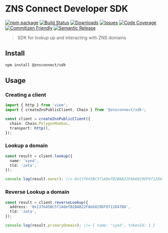 # ZNS Connect Developer SDK

[![npm package][npm-img]][npm-url]
[![Build Status][build-img]][build-url]
[![Downloads][downloads-img]][downloads-url]
[![Issues][issues-img]][issues-url]
[![Code Coverage][codecov-img]][codecov-url]
[![Commitizen Friendly][commitizen-img]][commitizen-url]
[![Semantic Release][semantic-release-img]][semantic-release-url]

> SDK for lookup up and interacting with ZNS domains

## Install

```bash
npm install @znsconnect/sdk
```

## Usage

### Creating a client

```ts
import { http } from 'viem';
import { createZnsPublicClient, Chain } from '@znsconnect/sdk';

const client = createZnsPublicClient({
  chain: Chain.PolygonMumbai,
  transport: http(),
});
```

### Lookup a domain

```ts
const result = client.lookup({
  name: 'syed',
  tld: 'zeta',
});

console.log(result.owner); //= 0x137645BC5f1A8efB2BAB22FAb6829DF8f12847BA
```

### Reverse Lookup a domain

```ts
const result = client.reverseLookup({
  address: '0x137645BC5f1A8efB2BAB22FAb6829DF8f12847BA',
  tld: 'zeta',
});

console.log(result.primaryDomain); //= { name: "syed', tokenId: 1 }
```

[build-img]: https://github.com/ZNS-Connect/sdk/actions/workflows/release.yml/badge.svg
[build-url]: https://github.com/ZNS-Connect/sdk/actions/workflows/release.yml
[downloads-img]: https://img.shields.io/npm/dt/@znsconnect/sdk
[downloads-url]: https://www.npmtrends.com/@znsconnect/sdk
[npm-img]: https://img.shields.io/npm/v/@znsconnect/sdk
[npm-url]: https://www.npmjs.com/package/@znsconnect/sdk
[issues-img]: https://img.shields.io/github/issues/ZNS-Connect/sdk
[issues-url]: https://github.com/ZNS-Connect/sdk/issues
[codecov-img]: https://codecov.io/gh/ZNS-Connect/sdk/branch/main/graph/badge.svg
[codecov-url]: https://codecov.io/gh/ZNS-Connect/sdk
[semantic-release-img]: https://img.shields.io/badge/%20%20%F0%9F%93%A6%F0%9F%9A%80-semantic--release-e10079.svg
[semantic-release-url]: https://github.com/semantic-release/semantic-release
[commitizen-img]: https://img.shields.io/badge/commitizen-friendly-brightgreen.svg
[commitizen-url]: http://commitizen.github.io/cz-cli/
